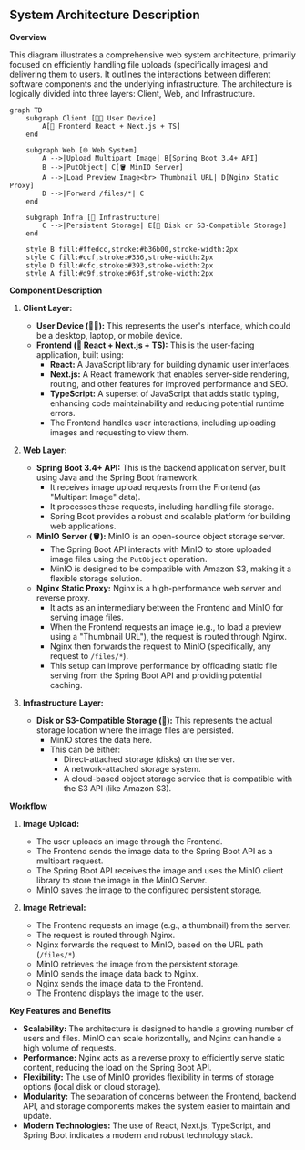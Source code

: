 
## System Architecture Description

**Overview**

This diagram illustrates a comprehensive web system architecture, primarily focused on efficiently handling file uploads (specifically images) and delivering them to users. It outlines the interactions between different software components and the underlying infrastructure. The architecture is logically divided into three layers: Client, Web, and Infrastructure.


```mermaid
graph TD
    subgraph Client [🧑‍💻 User Device]
        A[📱 Frontend React + Next.js + TS]
    end

    subgraph Web [🌐 Web System]
        A -->|Upload Multipart Image| B[Spring Boot 3.4+ API]
        B -->|PutObject| C[🪣 MinIO Server]
        A -->|Load Preview Image<br> Thumbnail URL| D[Nginx Static Proxy]
        D -->|Forward /files/*| C
    end

    subgraph Infra [🧱 Infrastructure]
        C -->|Persistent Storage| E[📁 Disk or S3-Compatible Storage]
    end

    style B fill:#ffedcc,stroke:#b36b00,stroke-width:2px
    style C fill:#ccf,stroke:#336,stroke-width:2px
    style D fill:#cfc,stroke:#393,stroke-width:2px
    style A fill:#d9f,stroke:#63f,stroke-width:2px
```

**Component Description**

1.  **Client Layer:**

    * **User Device (🧑‍💻):** This represents the user's interface, which could be a desktop, laptop, or mobile device.
    * **Frontend (📱 React + Next.js + TS):** This is the user-facing application, built using:
        * **React:** A JavaScript library for building dynamic user interfaces.
        * **Next.js:** A React framework that enables server-side rendering, routing, and other features for improved performance and SEO.
        * **TypeScript:** A superset of JavaScript that adds static typing, enhancing code maintainability and reducing potential runtime errors.
        * The Frontend handles user interactions, including uploading images and requesting to view them.

2.  **Web Layer:**

    * **Spring Boot 3.4+ API:** This is the backend application server, built using Java and the Spring Boot framework.
        * It receives image upload requests from the Frontend (as "Multipart Image" data).
        * It processes these requests, including handling file storage.
        * Spring Boot provides a robust and scalable platform for building web applications.
    * **MinIO Server (🪣):** MinIO is an open-source object storage server.
        * The Spring Boot API interacts with MinIO to store uploaded image files using the `PutObject` operation.
        * MinIO is designed to be compatible with Amazon S3, making it a flexible storage solution.
    * **Nginx Static Proxy:** Nginx is a high-performance web server and reverse proxy.
        * It acts as an intermediary between the Frontend and MinIO for serving image files.
        * When the Frontend requests an image (e.g., to load a preview using a "Thumbnail URL"), the request is routed through Nginx.
        * Nginx then forwards the request to MinIO (specifically, any request to `/files/*`).
        * This setup can improve performance by offloading static file serving from the Spring Boot API and providing potential caching.

3.  **Infrastructure Layer:**

    * **Disk or S3-Compatible Storage (📁):** This represents the actual storage location where the image files are persisted.
        * MinIO stores the data here.
        * This can be either:
            * Direct-attached storage (disks) on the server.
            * A network-attached storage system.
            * A cloud-based object storage service that is compatible with the S3 API (like Amazon S3).

**Workflow**

1.  **Image Upload:**
    * The user uploads an image through the Frontend.
    * The Frontend sends the image data to the Spring Boot API as a multipart request.
    * The Spring Boot API receives the image and uses the MinIO client library to store the image in the MinIO Server.
    * MinIO saves the image to the configured persistent storage.

2.  **Image Retrieval:**
    * The Frontend requests an image (e.g., a thumbnail) from the server.
    * The request is routed through Nginx.
    * Nginx forwards the request to MinIO, based on the URL path (`/files/*`).
    * MinIO retrieves the image from the persistent storage.
    * MinIO sends the image data back to Nginx.
    * Nginx sends the image data to the Frontend.
    * The Frontend displays the image to the user.

**Key Features and Benefits**

* **Scalability:** The architecture is designed to handle a growing number of users and files. MinIO can scale horizontally, and Nginx can handle a high volume of requests.
* **Performance:** Nginx acts as a reverse proxy to efficiently serve static content, reducing the load on the Spring Boot API.
* **Flexibility:** The use of MinIO provides flexibility in terms of storage options (local disk or cloud storage).
* **Modularity:** The separation of concerns between the Frontend, backend API, and storage components makes the system easier to maintain and update.
* **Modern Technologies:** The use of React, Next.js, TypeScript, and Spring Boot indicates a modern and robust technology stack.

